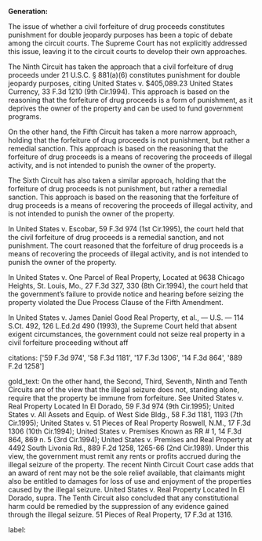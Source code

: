 **Generation:**

 <answer>
The issue of whether a civil forfeiture of drug proceeds constitutes punishment for double jeopardy purposes has been a topic of debate among the circuit courts. The Supreme Court has not explicitly addressed this issue, leaving it to the circuit courts to develop their own approaches.

The Ninth Circuit has taken the approach that a civil forfeiture of drug proceeds under 21 U.S.C. § 881(a)(6) constitutes punishment for double jeopardy purposes, citing United States v. $405,089.23 United States Currency, 33 F.3d 1210 (9th Cir.1994). This approach is based on the reasoning that the forfeiture of drug proceeds is a form of punishment, as it deprives the owner of the property and can be used to fund government programs.

On the other hand, the Fifth Circuit has taken a more narrow approach, holding that the forfeiture of drug proceeds is not punishment, but rather a remedial sanction. This approach is based on the reasoning that the forfeiture of drug proceeds is a means of recovering the proceeds of illegal activity, and is not intended to punish the owner of the property.

The Sixth Circuit has also taken a similar approach, holding that the forfeiture of drug proceeds is not punishment, but rather a remedial sanction. This approach is based on the reasoning that the forfeiture of drug proceeds is a means of recovering the proceeds of illegal activity, and is not intended to punish the owner of the property.

In United States v. Escobar, 59 F.3d 974 (1st Cir.1995), the court held that the civil forfeiture of drug proceeds is a remedial sanction, and not punishment. The court reasoned that the forfeiture of drug proceeds is a means of recovering the proceeds of illegal activity, and is not intended to punish the owner of the property.

In United States v. One Parcel of Real Property, Located at 9638 Chicago Heights, St. Louis, Mo., 27 F.3d 327, 330 (8th Cir.1994), the court held that the government’s failure to provide notice and hearing before seizing the property violated the Due Process Clause of the Fifth Amendment.

In United States v. James Daniel Good Real Property, et al., — U.S. — 114 S.Ct. 492, 126 L.Ed.2d 490 (1993), the Supreme Court held that absent exigent circumstances, the government could not seize real property in a civil forfeiture proceeding without aff

citations: ['59 F.3d 974', '58 F.3d 1181', '17 F.3d 1306', '14 F.3d 864', '889 F.2d 1258']

gold_text: On the other hand, the Second, Third, Seventh, Ninth and Tenth Circuits are of the view that the illegal seizure does not, standing alone, require that the property be immune from forfeiture. See United States v. Real Property Located In El Dorado, 59 F.3d 974 (9th Cir.1995); United States v. All Assets and Equip. of West Side Bldg., 58 F.3d 1181, 1193 (7th Cir.1995); United States v. 51 Pieces of Real Property Roswell, N.M., 17 F.3d 1306 (10th Cir.1994); United States v. Premises Known as RR # 1, 14 F.3d 864, 869 n. 5 (3rd Cir.1994); United States v. Premises and Real Property at 4492 South Livonia Rd., 889 F.2d 1258, 1265-66 (2nd Cir.1989). Under this view, the government must remit any rents or profits accrued during the illegal seizure of the property. The recent Ninth Circuit Court case adds that an award of rent may not be the sole relief available, that claimants might also be entitled to damages for loss of use and enjoyment of the properties caused by the illegal seizure. United States v. Real Property Located In El Dorado, supra. The Tenth Circuit also concluded that any constitutional harm could be remedied by the suppression of any evidence gained through the illegal seizure. 51 Pieces of Real Property, 17 F.3d at 1316.

label: 